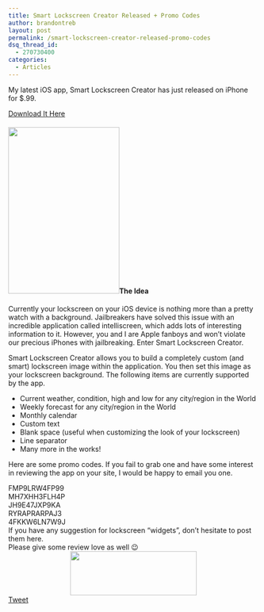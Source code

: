 ```yaml
---
title: Smart Lockscreen Creator Released + Promo Codes
author: brandontreb
layout: post
permalink: /smart-lockscreen-creator-released-promo-codes
dsq_thread_id:
  - 270730400
categories:
  - Articles
---
```

My latest iOS app, Smart Lockscreen Creator has just released on iPhone for $.99.

[Download It Here][1]

#### [<img class="alignleft size-full wp-image-1448" title="smart-lockscreen-creator" src="http://brandontreb.com/wp-content/uploads/2011/02/smart-lockscreen-creator.jpeg" alt="" width="224" height="336" />][2]The Idea

Currently your lockscreen on your iOS device is nothing more than a pretty watch with a background. Jailbreakers have solved this issue with an incredible application called intelliscreen, which adds lots of interesting information to it. However, you and I are Apple fanboys and won&#8217;t violate our precious iPhones with jailbreaking. Enter Smart Lockscreen Creator.

Smart Lockscreen Creator allows you to build a completely custom (and smart) lockscreen image within the application. You then set this image as your lockscreen background. The following items are currently supported by the app.

  * Current weather, condition, high and low for any city/region in the World
  * Weekly forecast for any city/region in the World
  * Monthly calendar
  * Custom text
  * Blank space (useful when customizing the look of your lockscreen)
  * Line separator
  * Many more in the works!

Here are some promo codes. If you fail to grab one and have some interest in reviewing the app on your site, I would be happy to email you one.

<div id="_mcePaste">
  FMP9LRW4FP99
</div>

<div id="_mcePaste">
  MH7XHH3FLH4P
</div>

<div id="_mcePaste">
  JH9E47JXP9KA
</div>

<div id="_mcePaste">
  RYRAPRARPAJ3
</div>

<div id="_mcePaste">
  4FKKW6LN7W9J
</div>

<div>
</div>

<div>
  If you have any suggestion for lockscreen &#8220;widgets&#8221;, don&#8217;t hesitate to post them here.
</div>

<div>
</div>

<div>
  Please give some review love as well 😉
</div>

<div>
</div>

<div style="text-align: center;">
  <a href="http://itunes.apple.com/app/smart-lockscreen-creator/id419890996?mt=8"><img class="alignnone size-full wp-image-1451" title="appstore1" src="http://brandontreb.com/wp-content/uploads/2011/02/appstore1.png" alt="" width="255" height="89" /></a>
</div>

<div style="">
  <a href="http://twitter.com/share" class="twitter-share-button" data-count="horizontal" data-text="Smart Lockscreen Creator Released + Promo Codes" data-url="http://brandontreb.com/smart-lockscreen-creator-released-promo-codes"  data-via="brandontreb" data-related="brandontreb:">Tweet</a>
</div>

 [1]: http://itunes.apple.com/app/smart-lockscreen-creator/id419890996?mt=8
 [2]: http://brandontreb.com/wp-content/uploads/2011/02/smart-lockscreen-creator.jpeg